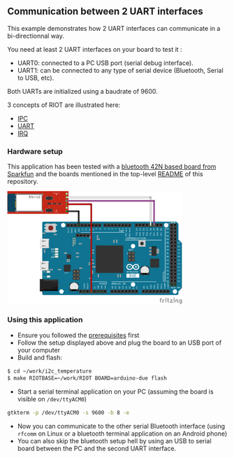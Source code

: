 ## Communication between 2 UART interfaces

This example demonstrates how 2 UART interfaces can communicate in a
bi-directionnal way.

You need at least 2 UART interfaces on your board to test it :
* UART0: connected to a PC USB port (serial debug interface).
* UART1: can be connected to any type of serial device (Bluetooth, Serial to USB, etc).

Both UARTs are initialized using a baudrate of 9600.

3 concepts of RIOT are illustrated here:
* [IPC](http://riot-os.org/api/group__core__msg.html#details)
* [UART](http://riot-os.org/api/group__drivers__periph__uart.html#details)
* [IRQ](http://riot-os.org/api/group__core__irq.html#details)


### Hardware setup

This application has been tested with a [bluetooth 42N based board from
Sparkfun](https://www.sparkfun.com/products/12577) and the boards mentioned in
the top-level [README](https://github.com/aabadie/riot-apps#sample-applications-using-riot-os) of this repository.

<img src="https://github.com/aabadie/riot-apps/blob/master/serial_to_serial/docs/uart_2_uart_arduino_due_bb.png" width="400">

### Using this application

* Ensure you followed the
[prerequisites](https://github.com/aabadie/riot-apps#prerequisites) first
* Follow the setup displayed above and plug the board to an USB port of your computer
* Build and flash:
```bash
$ cd ~/work/i2c_temperature
$ make RIOTBASE=~/work/RIOT BOARD=arduino-due flash
```
* Start a serial terminal application on your PC (assuming the board is
visible on `/dev/ttyACM0`)
```bash
gtkterm -p /dev/ttyACM0 -s 9600 -b 8 -e
```
* Now you can communicate to the other serial Bluetooth interface (using `rfcomm` on Linux or
a bluetooth terminal application on an Android phone)
* You can also skip the bluetooth setup hell by using an USB to serial board
between the PC and the second UART interface.


